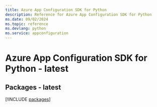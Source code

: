 ```yaml
---
title: Azure App Configuration SDK for Python
description: Reference for Azure App Configuration SDK for Python
ms.date: 09/02/2024
ms.topic: reference
ms.devlang: python
ms.service: appconfiguration
---
```

# Azure App Configuration SDK for Python - latest
## Packages - latest
[!INCLUDE [packages](app-configuration-index.md)]